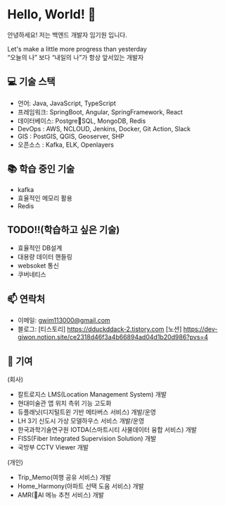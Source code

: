 # Hello, World! 👋

안녕하세요! 저는 백엔드 개발자 임기원 입니다.<br>

Let's make a little more progress than yesterday<br>
“오늘의 나” 보다 “내일의 나”가 항상 앞서있는 개발자<br>

## 💻 기술 스택

- 언어: Java, JavaScript, TypeScript
- 프레임워크: SpringBoot, Angular, SpringFramework, React
- 데이터베이스: PostgreSQL, MongoDB, Redis
- DevOps : AWS, NCLOUD, Jenkins, Docker, Git Action, Slack
- GIS : PostGIS, QGIS, Geoserver, SHP
- 오픈소스 : Kafka, ELK, Openlayers

## 📚 학습 중인 기술

- kafka
- 효율적인 메모리 활용
- Redis

## TODO!!(학습하고 싶은 기술)

- 효율적인 DB설계
- 대용량 데이터 핸들링
- websoket 통신
- 쿠버네티스

## 📫 연락처

- 이메일: gwim113000@gmail.com
- 블로그: [티스토리] https://dduckddack-2.tistory.com
        [노션] https://dev-giwon.notion.site/ce2318d46f3a4b66894ad04d1b20d986?pvs=4


## 🤝 기여

(회사)
- 칼트로지스 LMS(Location Management System) 개발
- 현대미술관 앱 위치 측위 기능 고도화
- 듀플래닛(디지털트윈 기반 메타버스 서비스) 개발/운영
- LH 3기 신도시 가상 모델하우스 서비스 개발/운영
- 한국과학기술연구원 IOTDA(스마트시티 사물데이터 융합 서비스) 개발
- FISS(Fiber Integrated Supervision Solution) 개발
- 국방부 CCTV Viewer 개발


(개인)
- Trip_Memo(여행 공유 서비스) 개발
- Home_Harmony(아파트 선택 도움 서비스) 개발
- AMR(AI 메뉴 추천 서비스) 개발

